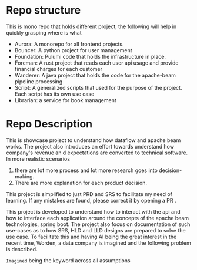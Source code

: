 
# Repo structure 
This is mono repo that holds different project, the following will help in quickly grasping where is what

- Aurora: A monorepo for all frontend projects.
- Bouncer: A python project for user management 
- Foundation:  Pulumi code that holds the infrastructure in place.
- Foreman: A rust project that reads each user api usage and provide financial charges for each customer
- Wanderer: A java project that holds the code for the apache-beam pipeline processing
- Script:  A generalized scripts that used for the purpose of the project. Each script has its own use case
- Librarian: a service for book management


# Repo Description

This is showcase project to understand how dataflow and apache beam works. The project also introduces an effort towards
understand how company's revenue an d expectations are converted to technical software. In more realistic scenarios 
1. there are lot more process and lot more research goes into decision-making. 
2. There are more explanation for each product decision.

This project is simplified to just PRD and SRS to facilitate my need of learning. If any mistakes are found, please correct it by opening a PR . 

This project is developed to understand how to interact with the api and how to interface each application around the concepts 
of the apache beam technologies, spring boot. The project also focus on documentation of such use-cases as to how SRS, 
HLD and LLD designs are prepared to solve the use case. 
To facilitate this and having AI being the great interest in the recent time, Worden, a data company is imagined
and the following problem is described. 

`Imagined` being the keyword across all assumptions





